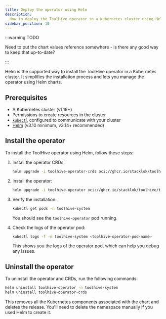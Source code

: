 ```yaml
---
title: Deploy the operator using Helm
description:
  How to deploy the ToolHive operator in a Kubernetes cluster using Helm
sidebar_position: 10
---
```


:::warning TODO

Need to put the chart values reference somewhere - is there any good way to keep
that up-to-date?

:::

Helm is the supported way to install the ToolHive operator in a Kubernetes
cluster. It simplifies the installation process and lets you manage the operator
using Helm charts.

## Prerequisites

- A Kubernetes cluster (v1.19+)
- Permissions to create resources in the cluster
- [`kubectl`](https://kubernetes.io/docs/tasks/tools/) configured to communicate
  with your cluster
- [Helm](https://helm.sh/docs/intro/install/) (v3.10 minimum, v3.14+
  recommended)

## Install the operator

To install the ToolHive operator using Helm, follow these steps:

1. Install the operator CRDs:

   ```bash
   helm upgrade -i toolhive-operator-crds oci://ghcr.io/stacklok/toolhive/toolhive-operator-crds
   ```

2. Install the operator:

   ```bash
   helm upgrade -i toolhive-operator oci://ghcr.io/stacklok/toolhive/toolhive-operator -n toolhive-system --create-namespace
   ```

3. Verify the installation:

   ```bash
   kubectl get pods -n toolhive-system
   ```

   You should see the `toolhive-operator` pod running.

4. Check the logs of the operator pod:

   ```bash
   kubectl logs -f -n toolhive-system <toolhive-operator-pod-name>
   ```

   This shows you the logs of the operator pod, which can help you debug any
   issues.

## Uninstall the operator

To uninstall the operator and CRDs, run the following commands:

```bash
helm uninstall toolhive-operator -n toolhive-system
helm uninstall toolhive-operator-crds
```

This removes all the Kubernetes components associated with the chart and deletes
the release. You'll need to delete the namespace manually if you used Helm to
create it.
